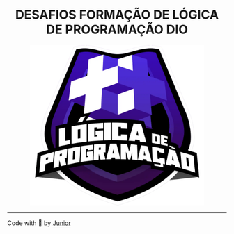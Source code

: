 <h1 align="center"> DESAFIOS FORMAÇÃO DE LÓGICA DE PROGRAMAÇÃO DIO </h1>

<p align="center">
<img width="400" src="./assets/formacao-DIO.webp">
</p>


---

Code with 💜 by [Junior](https://github.com/junior-leandro)